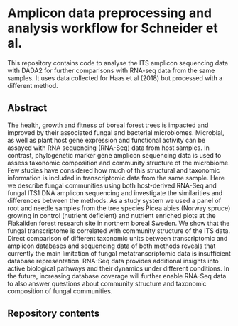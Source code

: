 # Amplicon data preprocessing and analysis workflow for Schneider et al.

This repository contains code to analyse the ITS amplicon sequencing data with DADA2 for further comparisons with RNA-seq data from the same samples. It uses data collected for Haas et al (2018) but processed with a different method. 

## Abstract

The health, growth and fitness of boreal forest trees is impacted and improved by their associated fungal and bacterial microbiomes. Microbial, as well as plant host gene expression and functional activity can be assayed with RNA sequencing (RNA-Seq) data from host samples. In contrast, phylogenetic marker gene amplicon sequencing data is used to assess taxonomic composition and community structure of the microbiome. Few studies have considered how much of this structural and taxonomic information is included in transcriptomic data from the same sample. Here we describe fungal communities using both host-derived RNA-Seq and fungal ITS1 DNA amplicon sequencing and investigate the similarities and differences between the methods. As a study system we used a panel of root and needle samples from the tree species Picea abies (Norway spruce) growing in control (nutrient deficient) and nutrient enriched plots at the Flakaliden forest research site in northern boreal Sweden. We show that the fungal transcriptome is correlated with community structure of the ITS data. Direct comparison of different taxonomic units between transcriptomic and amplicon databases and sequencing data of both methods reveals that currently the main limitation of fungal metatranscriptomic data is insufficient database representation. RNA-Seq data provides additional insights into active biological pathways and their dynamics under different conditions. In the future, increasing database coverage will further enable RNA-Seq data to also answer questions about community structure and taxonomic composition of fungal communities.

## Repository contents
